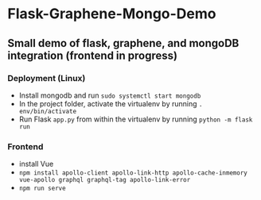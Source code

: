 # Flask-Graphene-Mongo-Demo

## Small demo of flask, graphene, and mongoDB integration (frontend in progress)

### Deployment (Linux)
- Install mongodb and run `sudo systemctl start mongodb`
- In the project folder, activate the virtualenv by running `. env/bin/activate`
- Run Flask `app.py` from within the virtualenv by running `python -m flask run`

### Frontend
- install Vue
- `npm install apollo-client apollo-link-http apollo-cache-inmemory vue-apollo graphql graphql-tag apollo-link-error`
- `npm run serve`